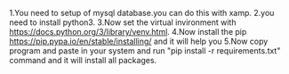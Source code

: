 1.You need to setup of mysql database.you can do this with xamp.
2.you need to install python3.
3.Now set the virtual invironment with https://docs.python.org/3/library/venv.html.
4.Now install the pip https://pip.pypa.io/en/stable/installing/ and it will help you
5.Now copy program and paste in your system and run "pip install -r requirements.txt" command and it will install all packages.

